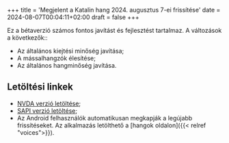 +++
title = 'Megjelent a Katalin hang 2024. augusztus 7-ei frissítése'
date = 2024-08-07T00:04:11+02:00
draft = false
+++

Ez a bétaverzió számos fontos javítást és fejlesztést tartalmaz.
A változások a következők::
* Az általános kiejtési minőség javítása;
* A mássalhangzók élesítése;
* Az általános hangminőség javítása.

## Letöltési linkek

* [NVDA verzió letöltése](https://storage.cyrmax.ru/rhvoice/vce/RHVoice-voice-Hungarian-Katalin-Beta-4.2.1002.11.nvda-addon);
* [SAPI verzió letöltése](https://storage.cyrmax.ru/rhvoice/vce/RHVoice-voice-Hungarian-Katalin-Beta-v4.2.1002.20-setup.exe);
* Az Android felhasználók automatikusan megkapják a legújabb frissítéseket. Az alkalmazás letölthető a [hangok oldalon]({{< relref "voices">}}).
